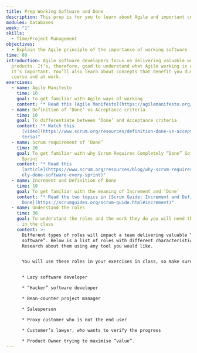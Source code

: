 ```yaml
---
title: Prep Working Software and Done
description: This prep is for you to learn about Agile and important concepts.
modules: Databases
week: "1"
skills:
  - Time/Project Management
objectives:
  - Explain the Agile principle of the importance of working software
time: 80
introduction: Agile software developers focus on delivering valuable working
  products. It’s, therefore, good to understand what Agile working is and why
  it’s important. You’ll also learn about concepts that benefit you during the
  course and at work.
exercises:
  - name: Agile Manifesto
    time: 10
    goal: To get familiar with Agile ways of working
    content: "* Read this [Agile Manifesto](https://agilemanifesto.org/principles.html)"
  - name: Definition of ‘Done’ vs Acceptance criteria
    time: 10
    goal: To differentiate between ‘Done’ and Acceptance criteria
    content: "* Watch this
      [video](https://www.scrum.org/resources/definition-done-vs-acceptance-cri\
      teria)"
  - name: Scrum requirement of ‘Done’
    time: 20
    goal: To get familiar with why Scrum Requires Completely “Done” Software Every
      Sprint
    content: "* Read this
      [article](https://www.scrum.org/resources/blog/why-scrum-requires-complet\
      ely-done-software-every-sprint)"
  - name: Increment and Definition of Done
    time: 10
    goal: To get familiar with the meaning of Increment and ‘Done’
    content: "* Read the two topics in [Scrum Guide: Increment and Definition of
      Done](https://scrumguides.org/scrum-guide.html#increment)"
  - name: Understand the roles
    time: 30
    goal: To understand the roles and the work they do you will need the knowledge
      in the class
    content: >-
      Different types of roles will impact a team delivering valuable “working
      software”. Below is a list of roles with different characteristics.
      Research about them using any tool you would like.


      You will use these roles in your exercises in class, so make sure you understand their personalities.


      * Lazy software developer

      * “Hacker” software developer

      * Bean-counter project manager

      * Salesperson

      * Proxy customer who is not the end user

      * Customer’s lawyer, who wants to verify the progress

      * Product Owner trying to maximise “value”.
---
```

